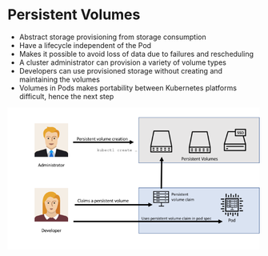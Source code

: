 # Persistent Volumes

* Abstract storage provisioning from storage consumption
* Have a lifecycle independent of the Pod
* Makes it possible to avoid loss of data due to failures and rescheduling
* A cluster administrator can provision a variety of volume types
* Developers can use provisioned storage without creating and maintaining the volumes
* Volumes in Pods makes portability between Kubernetes platforms difficult, hence the next step

[![](../media/persistent-volumes.png)](https://portworx.com/tutorial-kubernetes-persistent-volumes/)